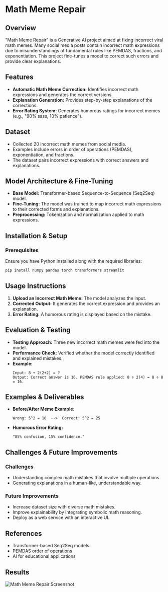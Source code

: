 # Math Meme Repair

## Overview
"Math Meme Repair" is a Generative AI project aimed at fixing incorrect viral math memes. Many social media posts contain incorrect math expressions due to misunderstandings of fundamental rules like PEMDAS, fractions, and exponentiation. This project fine-tunes a model to correct such errors and provide clear explanations.

## Features
- **Automatic Math Meme Correction:** Identifies incorrect math expressions and generates the correct versions.
- **Explanation Generation:** Provides step-by-step explanations of the corrections.
- **Error Rating System:** Generates humorous ratings for incorrect memes (e.g., "90% sass, 10% patience").

## Dataset
- Collected 20 incorrect math memes from social media.
- Examples include errors in order of operations (PEMDAS), exponentiation, and fractions.
- The dataset pairs incorrect expressions with correct answers and explanations.

## Model Architecture & Fine-Tuning
- **Base Model:** Transformer-based Sequence-to-Sequence (Seq2Seq) model.
- **Fine-Tuning:** The model was trained to map incorrect math expressions to their corrected forms and explanations.
- **Preprocessing:** Tokenization and normalization applied to math expressions.

## Installation & Setup
### Prerequisites
Ensure you have Python installed along with the required libraries:
```bash
pip install numpy pandas torch transformers streamlit
```

## Usage Instructions
1. **Upload an Incorrect Math Meme:** The model analyzes the input.
2. **Corrected Output:** It generates the correct expression and provides an explanation.
3. **Error Rating:** A humorous rating is displayed based on the mistake.

## Evaluation & Testing
- **Testing Approach:** Three new incorrect math memes were fed into the model.
- **Performance Check:** Verified whether the model correctly identified and explained mistakes.
- **Example:**
  ```
  Input: 8 ÷ 2(2+2) = ?
  Output: Correct answer is 16. PEMDAS rule applied: 8 ÷ 2(4) = 8 ÷ 8 = 16.
  ```

## Examples & Deliverables
- **Before/After Meme Example:**
  ```
  Wrong: 5^2 = 10  -->  Correct: 5^2 = 25
  ```
- **Humorous Error Rating:**
  ```
  "85% confusion, 15% confidence."
  ```

## Challenges & Future Improvements
### Challenges
- Understanding complex math mistakes that involve multiple operations.
- Generating explanations in a human-like, understandable way.

### Future Improvements
- Increase dataset size with diverse math mistakes.
- Improve explainability by integrating symbolic math reasoning.
- Deploy as a web service with an interactive UI.

## References
- Transformer-based Seq2Seq models
- PEMDAS order of operations
- AI for educational applications

## Results
![Math Meme Repair Screenshot](https://github.com/Muradhameed921/Sudoku-Puzzle-Solver/blob/main/O1.jpg)
